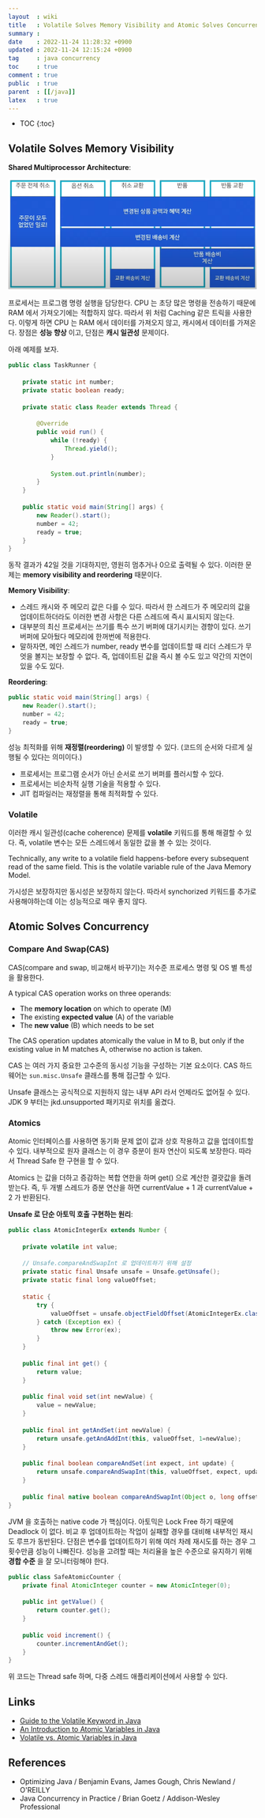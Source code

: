 ```yaml
---
layout  : wiki
title   : Volatile Solves Memory Visibility and Atomic Solves Concurrency
summary : 
date    : 2022-11-24 11:28:32 +0900
updated : 2022-11-24 12:15:24 +0900
tag     : java concurrency
toc     : true
comment : true
public  : true
parent  : [[/java]]
latex   : true
---
```

* TOC
{:toc}

## Volatile Solves Memory Visibility

__Shared Multiprocessor Architecture__:

![](/resource/wiki/ddd-claim/process.png)

프로세서는 프로그램 명령 실행을 담당한다. CPU 는 초당 많은 명령을 전송하기 때문에 RAM 에서 가져오기에는 적합하지 않다.
따라서 위 처럼 Caching 같은 트릭을 사용한다. 이렇게 하면 CPU 는 RAM 에서 데이터를 가져오지 않고, 캐시에서 데이터를 가져온다.
장점은 __성능 향상__ 이고, 단점은 __캐시 일관성__ 문제이다.

아래 예제를 보자.

```java
public class TaskRunner {

    private static int number;
    private static boolean ready;

    private static class Reader extends Thread {

        @Override
        public void run() {
            while (!ready) {
                Thread.yield();
            }

            System.out.println(number);
        }
    }

    public static void main(String[] args) {
        new Reader().start();
        number = 42;
        ready = true;
    }
}
```

동작 결과가 42일 것을 기대하지만, 영원히 멈추거나 0으로 출력될 수 있다. 이러한 문제는 __memory visibility and reordering__ 때문이다.

__Memory Visibility__:
- 스레드 캐시와 주 메모리 값은 다를 수 있다. 따라서 한 스레드가 주 메모리의 값을 업데이트하더라도 이러한 변경 사항은 다른 스레드에 즉시 표시되지 않는다.
- 대부분의 최신 프로세서는 쓰기를 특수 쓰기 버퍼에 대기시키는 경향이 있다. 쓰기 버퍼에 모아뒀다 메모리에 한꺼번에 적용한다.
- 말하자면, 메인 스레드가 number, ready 변수를 업데이트할 때 리더 스레드가 무엇을 볼지는 보장할 수 없다. 즉, 업데이트된 값을 즉시 볼 수도 있고 약간의 지연이 있을 수도 있다.

__Reordering__:

```java
public static void main(String[] args) { 
    new Reader().start();
    number = 42; 
    ready = true; 
}
```

성능 최적화를 위해 __재정렬(reordering)__ 이 발생할 수 있다. (코드의 순서와 다르게 실행될 수 있다는 의미이다.)

- 프로세서는 프로그램 순서가 아닌 순서로 쓰기 버퍼를 플러시할 수 있다. 
- 프로세서는 비순차적 실행 기술을 적용할 수 있다. 
- JIT 컴파일러는 재정렬을 통해 최적화할 수 있다.

### Volatile

이러한 캐시 일관성(cache coherence) 문제를 __volatile__ 키워드를 통해 해결할 수 있다.
즉, volatile 변수는 모든 스레드에서 동일한 값을 볼 수 있는 것이다.

Technically, any write to a volatile field happens-before every subsequent read of the same field. This is the volatile variable rule of the Java Memory Model.

가시성은 보장하지만 동시성은 보장하지 않는다. 따라서 synchorized 키워드를 추가로 사용해야하는데 이는 성능적으로 매우 좋지 않다.

## Atomic Solves Concurrency

### Compare And Swap(CAS)

CAS(compare and swap, 비교해서 바꾸기)는 저수준 프로세스 명령 및 OS 별 특성을 활용한다.

A typical CAS operation works on three operands:

- The __memory location__ on which to operate (M)
- The existing __expected value__ (A) of the variable
- The __new value__ (B) which needs to be set

The CAS operation updates atomically the value in M to B, but only if the existing value in M matches A, otherwise no action is taken.

CAS 는 여러 가지 중요한 고수준의 동시성 기능을 구성하는 기본 요소이다. CAS 하드웨어는 `sun.misc.Unsafe` 클래스를 통해 접근할 수 있다.

Unsafe 클래스는 공식적으로 지원하지 않는 내부 API 라서 언제라도 없어질 수 있다. JDK 9 부터는 jkd.unsupported 패키지로 위치를 옮겼다.

### Atomics

Atomic 인터페이스를 사용하면 동기화 문제 없이 값과 상호 작용하고 값을 업데이트할 수 있다. 내부적으로 원자 클래스는 이 경우 증분이 원자 연산이 되도록 보장한다.
따라서 Thread Safe 한 구현을 할 수 있다.

Atomics 는 값을 더하고 증감하는 복합 연한을 하며 get() 으로 계산한 결괏값을 돌려받는다.
즉, 두 개별 스레드가 증분 연산을 하면 currentValue + 1 과 currentValue + 2 가 반환된다.

__Unsafe 로 단순 아토믹 호출 구현하는 원리__:

```java
public class AtomicIntegerEx extends Number {
    
    private volatile int value;
    
    // Unsafe.compareAndSwapInt 로 업데이트하기 위해 설정
    private static final Unsafe unsafe = Unsafe.getUnsafe();
    private static final long valueOffset;
    
    static {
        try {
            valueOffset = unsafe.objectFieldOffset(AtomicIntegerEx.class.getDeclaredField("value"));
        } catch (Exception ex) {
            throw new Error(ex);
        }
    }
    
    public final int get() {
        return value;
    }
    
    public final void set(int newValue) {
        value = newValue;
    }
    
    public final int getAndSet(int newValue) {
        return unsafe.getAndAddInt(this, valueOffset, 1=newValue);
    }
    
    public final boolean compareAndSet(int expect, int update) {
        return unsafe.compareAndSwapInt(this, valueOffset, expect, update);
    }
    
    public final native boolean compareAndSwapInt(Object o, long offset, int expected, int x);
}
```

JVM 을 호출하는 native code 가 핵심이다. 아토믹은 Lock Free 하기 때문에 Deadlock 이 없다.
비교 후 업데이트하는 작업이 실패할 경우를 대비해 내부적인 재시도 루프가 동반된다. 단점은 변수를 업데이트하기 위해 여러 차례 재시도를 하는 경우 그 횟수만큼 성능이 나빠진다.
성능을 고려할 때는 처리율을 높은 수준으로 유지하기 위해 __경합 수준__ 을 잘 모니터링해야 한다.

```java
public class SafeAtomicCounter {
    private final AtomicInteger counter = new AtomicInteger(0);
    
    public int getValue() {
        return counter.get();
    }
    
    public void increment() {
        counter.incrementAndGet();
    }
}
```

위 코드는 Thread safe 하며, 다중 스레드 애플리케이션에서 사용할 수 있다.

## Links

- [Guide to the Volatile Keyword in Java](https://www.baeldung.com/java-volatile)
- [An Introduction to Atomic Variables in Java](https://www.baeldung.com/java-atomic-variables)
- [Volatile vs. Atomic Variables in Java](https://www.baeldung.com/java-volatile-vs-atomic)

## References

- Optimizing Java / Benjamin Evans, James Gough, Chris Newland / O'REILLY
- Java Concurrency in Practice / Brian Goetz / Addison-Wesley Professional